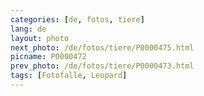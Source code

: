 ```yaml
---
categories: [de, fotos, tiere]
lang: de
layout: photo
next_photo: /de/fotos/tiere/P0000475.html
picname: P0000472
prev_photo: /de/fotos/tiere/P0000473.html
tags: [Fotofalle, Leopard]
---
```

